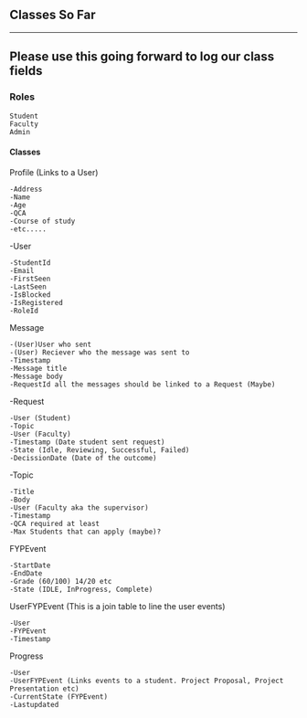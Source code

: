 ## Classes So Far

----
Please use this going forward to log our class fields
----
### Roles

    Student
    Faculty
    Admin


#### Classes
Profile (Links to a User)

	-Address
	-Name
	-Age
	-QCA
	-Course of study
	-etc.....
-User

    -StudentId
	-Email
	-FirstSeen
	-LastSeen
	-IsBlocked
	-IsRegistered
	-RoleId

Message

    -(User)User who sent
    -(User) Reciever who the message was sent to
    -Timestamp
    -Message title
    -Message body
    -RequestId all the messages should be linked to a Request (Maybe)

-Request

    -User (Student)
    -Topic
    -User (Faculty)
    -Timestamp (Date student sent request)
    -State (Idle, Reviewing, Successful, Failed)
    -DecissionDate (Date of the outcome)

-Topic

    -Title
    -Body
    -User (Faculty aka the supervisor)
    -Timestamp
    -QCA required at least
    -Max Students that can apply (maybe)?


FYPEvent

    -StartDate
    -EndDate
    -Grade (60/100) 14/20 etc
    -State (IDLE, InProgress, Complete)

UserFYPEvent (This is a join table to line the user events)

    -User
    -FYPEvent
    -Timestamp

Progress

    -User
    -UserFYPEvent (Links events to a student. Project Proposal, Project Presentation etc)
    -CurrentState (FYPEvent)
    -Lastupdated
